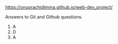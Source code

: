 https://onuorachidimma.github.io/web-dev_project/

Answers to Git and Github questions.
1. A
2. D
3. A

